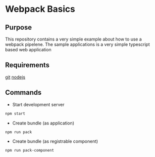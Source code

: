 # Webpack Basics

## Purpose

This repository contains a very simple example about how to use a webpack pipelene. The sample applications is a very simple typescript based web application

## Requirements

[git](https://git-scm.com/)
[nodejs](https://nodejs.org/en/)

## Commands

* Start development server

```bash
npm start
```

* Create bundle (as application)

```bash
npm run pack
```

* Create bundle (as registrable component)

```bash
npm run pack-component
```
